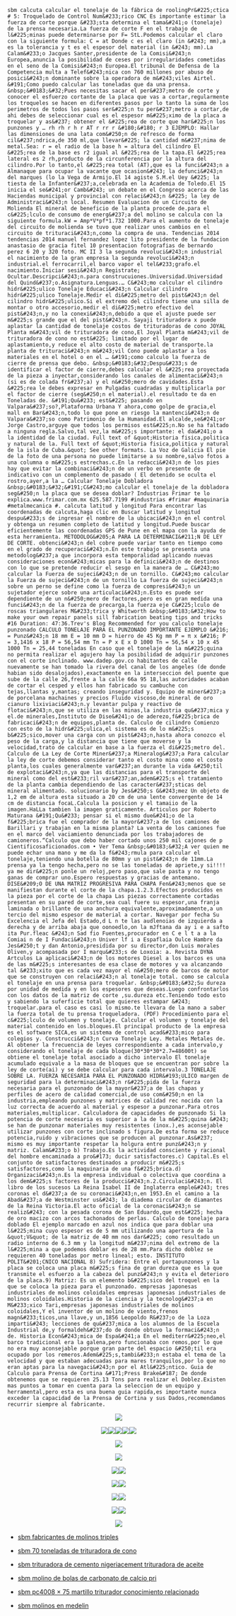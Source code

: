 
```
sbm calcuta calcular el tonelaje de la fábrica de roolingPr&#225;ctica # 5: Troquelado de Control Num&#233;rico CNC Es importante estimar la fuerza de corte porque &#233;sta determina el tama&#241;o (tonelaje) de la prensa necesaria.La fuerza de corte F en el trabajo de l&#225;minas puede determinarse por F= StL.Podemos calcular el claro con la siguiente formula: C = at Donde c es el claro (in &#243; mm),a es la tolerancia y t es el espesor del material (in &#243; mm).La Calam&#233;o Jacques Santer,presidente de la Comisi&#243;n Europea,anuncia la posibilidad de ceses por irregularidades cometidas en el seno de la Comisi&#243;n Europea.El tribunal de Defensa de la Competencia multa a Telef&#243;nica con 760 millones por abuso de posici&#243;n dominante sobre la operadora de m&#243;viles Airtel. &#191;Como puedo calcular las toneladas que da una prensa. &nbsp;&#0183;&#32;Pues necesitas sacar el per&#237;metro de corte y conocer el esfuerzo cortante de la placa que vas a cortar,regularmente los troqueles se hacen en diferentes pasos por lo tanto la suma de los perimetros de todos los pasos ser&#225;n tu per&#237;metro a cortar,de ahi debes de seleccionar cual es el espesor m&#225;ximo de la placa a troquelar y as&#237; obtener el &#225;rea de corte que har&#225;n los punzones y … rh rh r h r AT r rr r &#180;&#180; r 3 EJEMPLO: Hallar las dimensiones de una lata com&#250;n de refresco de forma cil&#237;ndrica,de 350 ml,que llevar&#225; la cantidad m&#237;nima de metal.Sea: r = el radio de la base h = altura del cilindro El &#225;rea de la base es r2 igual al &#225;rea de la tapa.El &#225;rea lateral es 2 rh,producto de la circunferencia por la altura del cilindro.Por lo tanto,el &#225;rea total (AT),que es la funci&#243;n a Almanaque para ocupar la vacante que ocasion&#243; la defunci&#243;n del marques (lo la Vega de Armijo.El 14 agiste S.M.el Uey &#225; la tiesta de la Infanter&#237;a,celebrada en la Academia de Toledo.El 15 inicia el se&#241;or Camb&#243; un debate en el Congreso acerca de las Haciendas municipal y provincial con relaci&#243;n &#225; la ley de Administraci&#243;n local. Resumen Evaluacion de un Circuito de Molienda El mineral de beneficio de la planta procede de.para el c&#225;lculo de consumo de energ&#237;a del molino se calcula con la siguiente formula.kW = Amp*V*pf*1.732 1000.Para el aumento de tonelaje del circuito de molienda se tuvo que realizar unos cambios en el circuito de trituraci&#243;n,como la compra de una. Tendencias 2014 tendencias 2014 manuel fernandez lopez lito presidente de la fundacion anastasio de gracia fitel 10 presentacion fotografias de bernardo perez 6 20 y 320 foto. MC II 3 la segunda revoluci&#243;n industrial el nacimiento de la gran empresa la segunda revoluci&#243;n industrial.el ferrocarril,el barco vapor el tel&#233;grafo.el nacimiento.Iniciar sesi&#243;n Registrate; Ocultar.Descripci&#243;n.para construcuiones.Universidad.Universidad del Quind&#237;o.Asignatura.Lenguas.… C&#243;mo calcular el cilindro hidr&#225;ulico Tonelaje Educaci&#243;n Calcular cilindro hidr&#225;ulico Tonelaje.Medir el di&#225;metro del pist&#243;n del cilindro hidr&#225;ulico.Si el extremo del cilindro tiene una silla de montar o otro accesorio,medir el di&#225;metro efectivo del pist&#243;n,y no la conexi&#243;n,debido a que el ajuste puede ser m&#225;s grande que el del pist&#243;n. Sayaji trituradora x puede aplastar la cantidad de tonelaje costos de trituradoras de cono JOYAL Planta m&#243;vil de trituradora de cono,El Joyal Planta m&#243;vil de trituradora de cono no est&#225; limitado por el lugar de aplastamiento,y reduce el alto costo de material de transporte.la planta de trituraci&#243;n m&#243;vil Cono puede aplastar a los materiales en el hotel o en el … &#191;como calculo la fuerza de cierre de prensa que debo. &nbsp;&#0183;&#32;Despu&#233;s de identificar el factor de cierre,debes calcular el &#225;rea proyectada de la pieza a inyectar,considerando los canales de alimentaci&#243;n (si es de colada fr&#237;a) y el n&#250;mero de cavidades.Esta &#225;rea le debes expresar en Pulgadas cuadradas y multiplicarla por el factor de cierre (seg&#250;n el material).el resultado te da en Toneladas de. &#191;Qu&#233; est&#225; pasando en Valpara&#237;so?,Plataforma Urbana Y ahora,como golpe de gracia,el mall en Bar&#243;n,todo lo que pone en riesgo la mantenci&#243;n de Valpara&#237;so como Patrimonio de la Humanidad.El alcalde,se&#241;or Jorge Castro,arguye que todos los permisos est&#225;n.No se ha faltado a ninguna regla.Salvo,tal vez,la m&#225;s importante: el da&#241;o a la identidad de la ciudad. Full text of &quot;Historia fisica,politica y natural de la. Full text of &quot;Historia fisica,politica y natural de la isla de Cuba.&quot; See other formats. La Voz de Galicia El pie de la foto de una persona no puede limitarse a su nombre,salvo fotos a una columna o m&#225;s estrechas.c.En la redacci&#243;n de los pies hay que evitar la combinaci&#243;n de un verbo en presente de indicativo con un complemento de pasado ( El detenido se oculta el rostro,ayer,a la … Calcular Tonelaje Dobladora &nbsp;&#0183;&#32;&#191;C&#243;mo calcular el tonelaje de la dobladora seg&#250;n la placa que se desea doblar? Industrias Frimar te lo explica.www.frimar.com.mx 625.587.7199 #industrias #frimar #maquinaria #metalmecanica #. calcuta latitud y longitud Para encontrar las coordenadas de calcuta,haga clic en Buscar latitud y longitud despu&#233;s de ingresar el nombre de la ubicaci&#243;n en el control y obtenga un resumen completo de latitud y longitud.Puede buscar eficientemente las coordenadas GPS de Pune en el mapa con la ayuda de esta herramienta. METODOLOG&#205;A PARA LA DETERMINACI&#211;N DE LEY DE CORTE. obtenci&#243;n del cobre puede variar tanto en tiempo como en el grado de recuperaci&#243;n.En este trabajo se presenta una metodolog&#237;a que incorpora esta temporalidad aplicando nuevas consideraciones econ&#243;micas para la definici&#243;n de destinos con lo que se pretende reducir el sesgo en la manera de … C&#243;mo calcular la Fuerza de sujeci&#243;n de un tornillo. C&#243;mo calcular la Fuerza de sujeci&#243;n de un tornillo La fuerza de sujeci&#243;n sobre un perno se define como la fuerza de compresi&#243;n un sujetador ejerce sobre una articulaci&#243;n.Esto es puede ser dependiente de un n&#250;mero de factores,pero es en gran medida una funci&#243;n de la fuerza de precarga,la fuerza eje C&#225;lculo de roscas triangulares M&#233;trica y Whitworth &nbsp;&#0183;&#32;How to make your own repair panels sill fabrication beating tips and tricks #16 Duration: 47:36.Trev's Blog Recommended for you calculo tonelaje punzonado CALCULO TONELAJE PARA EL PUNZONADO IMPORTANTE EJEMPLO &#216; = Punz&#243;n 18 mm E = 10 mm D = hierro de 45 Kg mm P = π x &#216; P = 3,1416 x 18 P = 56,54 mm Tn = P x E x D 1000 Tn = 56,54 x 10 x 45 1000 Tn = 25,44 toneladas En caso que el tonelaje de la m&#225;quina no permita realizar el agujero hay la posibilidad de adquirir punzones con el corte inclinado. www.dadep.gov.co habitantes de calle nuevamente se han tomado la rivera del canal de los angeles (de donde habian sido desalojados),exactamente en la interseccion del puente que sube de la calle 26,frente a la calle 66a 95 18,las autoridades acaban de cortar el cesped y ellos han fabricado su cambuche con tejas,llantas y,mantas; creando inseguridad y. Equipo de miner&#237;a de porcelana machaines y precios Fluido viscoso,de mineral de oro cianuro lixiviaci&#243;n.y levantar pulpa y reactivo de flotaci&#243;n,que se utiliza en las minas,la industria qu&#237;mica y el.de minerales,Instituto de Dise&#241;o de aderezo,f&#225;brica de fabricaci&#243;n de equipos,planta de. Calculo de cilindro Comienzo con esto de la hidr&#225;ulica,el sistema es de lo m&#225;s b&#225;sico,mover una carga con un pist&#243;n,hasta ahora conozco el peso de la carga,y la distancia que tiene que moverse y la velocidad,trato de calcular en base a la fuerza el di&#225;metro del. Calculo de La Ley de Corte Miner&#237;a Mineralog&#237;a Para calcular la ley de corte debemos considerar tanto el costo mina como el costo planta,los cuales generalmente var&#237;an durante la vida &#250;til de explotaci&#243;n,ya que las distancias para el transporte del mineral como del est&#233;ril var&#237;an,adem&#225;s el tratamiento de la planta cambia dependiendo de las caracter&#237;sticas del mineral alimentado. solucionario by Jes&#250;s G&#243;mez Un objeto de 1,2 em de altura esta situado a 20 cm de una lente convergente de 14 cm de distancia focaL.Calcula la posicion y el tamaiio de la imagen.HaLLa tambien la imagen graticamente. Articulos por Roberto Maturana &#191;Qu&#233; pensar si el mismo due&#241;o de la f&#225;brica fue el comprador de la mayor&#237;a de los camiones de Barillari y trabajan en la misma planta? La venta de los camiones fue en el marco del vaciamiento denunciada por los trabajadores de camioneros.“Calculo que debo haber cortado unos 250 mil cajones de p Cientificosaficionados.com • Ver Tema &nbsp;&#0183;&#32;A ver quien me puede echar una mano y me da la f&#243;rmula para calcular el tonelaje,teniendo una botella de 80mm y un pist&#243;n de 11mm.La prensa ya la tengo hecha,pero no se las toneladas de apriete,y si!!!! ya me dir&#225;n ponle un reloj,pero paso,que sale pasta y no tengo ganas de comprar uno.Espero respuestas y gracias de antemano. DISE&#209;O DE UNA MATRIZ PROGRESIVA PARA CHAPA Fen&#243;menos que se manifiestan durante el corte de la chapa.1.2.3.Efectos producidos en la pieza por el corte de la chapa Las piezas correctamente cortadas presentan en su pared de corte,sea cual fuere su espesor,una franja laminada o brillante de una anchura equivalente,aproximadamente,a un tercio del mismo espesor de material a cortar. Navegar por fecha Su Excelencia el Jefa del Estado,d L n te las audlenoias de izquierda a derecha y de arriba abaja que oonoedlo,on la mJftana da ay i e a safto ita Pur.fleac &#243;n Sad fio Fuentes,procurador en C e l t a a la Comiai n de I Fundaci&#243;n Univer lf i a Espaflaia Oulce Hambre da Jes&#250;t y dan Antonio,presidida por su director,don Luis morales Oliven,y acompasada por I marqu&#233;s de Loxoia: a. Revista DYNA Artculos La aplicaci&#243;n de los motores Diesel a los barcos es una de las m&#225;s interesantes de esa clase de motores y va alcanzando tal &#233;xito que es cada vez mayor el n&#250;mero de barcos de motor que se construyen con relaci&#243;n al tonelaje total. como se calcula el tonelaje en una prensa para troquelar. &nbsp;&#0183;&#32;Su dureza por unidad de medida y en los espesores que deseas.Luego confrontarlos con los datos de la matriz de corte ,su.dureza etc.Teniendo todo esto y sabiendo la suferficie total que quieres estampar &#243; troquelar.para el caso es casi lo mismo.te llevara de la mano a saber la fuerza total de tu prensa troqueladora. (PDF) Procedimiento para el c&#225;lculo de volumen y tonelaje. Calcular el volumen y tonelaje del material contenido en los.bloques.El principal producto de la empresa es el software SICA,es un sistema de control acad&#233;mico para colegios y. Construcci&#243;n Curva Tonelaje Ley. Metales Metales de. Al obtener la frecuencia de leyes correspondiente a cada intervalo,y considerando el tonelaje de cada bloque(30*30*30*2.7=48600t) se obtiene el tonelaje total asociado a dicho intervalo El tonelaje acumulado equivale a la masa de bloques que se encuentran por sobre la ley de corte(ai) y se debe calcular para cada intervalo.3 TONELAJE SOBRE LA. FUERZA NECESARIA PARA EL PUNZONADO HIDR&#193;ULICO margen de seguridad para la determinaci&#243;n r&#225;pida de la fuerza necesaria para el punzonado de la mayor&#237;a de las chapas y perfiles de acero de calidad comercial,de uso com&#250;n en la industria,empleando punzones y matrices de calidad rec nocida con la luz correcta de acuerdo al material y espesor a punzonar.Para otros materiales,multiplicar. Calculadora de capacidades de punzonado Si la potencia de corte necesaria es superior a la de la m&#225;quina &#243; se han de punzonar materiales muy resistentes (inox.),es aconsejable utilizar punzones con corte inclinado s figura.De esta forma se reduce potencia,ruido y vibraciones que se producen al punzonar.As&#237; mismo es muy importante respetar la holgura entre punz&#243;n y matriz. Calam&#233;o b) Trabajo.Es la actividad consciente y racional del hombre encaminada a pro&#173; ducir satisfactores.c) Capital.Es el conjunto de satisfactores destinados a producir m&#225;s satisfactores,como la maquinaria de una f&#225;brica.d) Organizaci&#243;n.Es la empresa individual o colectiva que coordina a los dem&#225;s factores de la producci&#243;n.2.Circulaci&#243;n. El libro de los sucesos La Reina Isabel II de Inglaterra emple&#243; tres coronas el d&#237;a de su coronaci&#243;n,en 1953.En el camino a la Abad&#237;a de Westminster us&#243; la diadema circular de diamantes de la Reina Victoria.El acto oficial de la coronaci&#243;n se realiz&#243; con la pesada corona de San Eduardo,que est&#225; hecha de oro macizo con arcos tachonados de perlas. Calculo de tonelaje para doblado El ejemplo marcado en azul nos indica que para doblar una l&#225;mina cuyo espesor es de 5 mm utilizando una apertura de la &quot;V&quot; de la matriz de 40 mm nos dar&#225; como resultado un radio interno de 6.3 mm y la longitud m&#237;nima del extremo de la l&#225;mina a que podemos doblar es de 28 mm.Para dicho doblez se requieren 40 toneladas por metro lineal; esto. INSTITUTO POLIT&#201;CNICO NACIONAL 8) Sufridera: Entre el portapunzones y la placa se coloca una placa m&#225;s fina de gran dureza que es la que transmite el esfuerzo a la cabeza del punz&#243;n y evita el deterioro de la placa.9) Matriz: Es un elemento b&#225;sico del troquel en la que se coloca la pieza para el punzonado. empresas japonesas industriales de molinos coloidales empresas japonesas industriales de molinos coloidales.Historia de la ciencia y la tecnolog&#237;a en M&#233;xico Tari,empresas japonesas industriales de molinos coloidales,Y el inventor de un molino de viento,frenos magn&#233;ticos,una llave,y un,1856 Leopoldo R&#237;o de la Loza imparti&#243; lecciones de qu&#237;mica a los alumnos de la Escuela Industrial de,y formaldeh&#237;do de donde obtuvo la formaci&#243;n de. Historia Econ&#243;mica de Espa&#241;a En el mediterr&#225;neo,el barco tradicional era la galena,pero funcionaba con remos,por lo que no era muy aconsejable porque gran parte del espacio &#250;til era ocupado por los remeros.Adem&#225;s,tambi&#233;n estaba el tema de la velocidad y que estaban adecuadas para mares tranquilos,por lo que no eran aptas para la navegaci&#243;n por el Atl&#225;ntico. Guia de Calculo para Prensa de Cortina &#171;Press Brake&#187; De donde obtenemos que se requieren 25.13 Tons para realizar el Doblez.Existen mas puntos a tomar en cuenta para la seleccion de un equipo y herramental,pero esta es una buena guia rapida,es importante nunca exceder la capacidad de la Prensa de Cortina y sus Dados,recomendamos recurrir siempre al fabricante. 
```

<div align="center">

<a href="https://es-crusher.shibang-china.com/github&k=sbm+calcuta+calcular+el+tonelaje+de+la+f%C3%A1brica+de+rooling"><img src="https://static.shibang-china.com/es/crusher/logo.jpg"></a>

<a href="https://es-crusher.shibang-china.com/github&k=sbm+calcuta+calcular+el+tonelaje+de+la+f%C3%A1brica+de+rooling"><img src="https://static.shibang-china.com/es/crusher/index.jpg"></a><a href="https://es-crusher.shibang-china.com/material.htmlgithub&k=sbm+calcuta+calcular+el+tonelaje+de+la+f%C3%A1brica+de+rooling"><img src="https://static.shibang-china.com/es/crusher/material.jpg"></a><a href="https://es-crusher.shibang-china.com/application.htmlgithub&k=sbm+calcuta+calcular+el+tonelaje+de+la+f%C3%A1brica+de+rooling"><img src="https://static.shibang-china.com/es/crusher/application.jpg"></a><a href="https://es-crusher.shibang-china.com/aboutus.htmlgithub&k=sbm+calcuta+calcular+el+tonelaje+de+la+f%C3%A1brica+de+rooling"><img src="https://static.shibang-china.com/es/crusher/aboutus.jpg"></a><a href="https://es-crusher.shibang-china.com/contact.htmlgithub&k=sbm+calcuta+calcular+el+tonelaje+de+la+f%C3%A1brica+de+rooling"><img src="https://static.shibang-china.com/es/crusher/contact.jpg"></a>

<a href="https://es-crusher.shibang-china.com/github&k=sbm+calcuta+calcular+el+tonelaje+de+la+f%C3%A1brica+de+rooling"><img src="https://static.shibang-china.com/es/crusher/banner.jpg"></a>

<a href="https://swt.shibang-china.com/github&k=sbm+calcuta+calcular+el+tonelaje+de+la+f%C3%A1brica+de+rooling"><img src="https://static.shibang-china.com/es/crusher/text.jpg"></a>

<a href="https://swt.shibang-china.com/github&k=sbm+calcuta+calcular+el+tonelaje+de+la+f%C3%A1brica+de+rooling"><img src="https://static.shibang-china.com/es/crusher/chat.jpg"></a><a href="https://es-crusher.shibang-china.com/contact.htmlgithub&k=sbm+calcuta+calcular+el+tonelaje+de+la+f%C3%A1brica+de+rooling"><img src="https://static.shibang-china.com/es/crusher/message.jpg"></a>

<a href="https://es-crusher.shibang-china.com/products/pe.htmlgithub&k=sbm+calcuta+calcular+el+tonelaje+de+la+f%C3%A1brica+de+rooling"><img src="https://static.shibang-china.com/es/crusher/pe.jpg"></a><a href="https://es-crusher.shibang-china.com/products/pf.htmlgithub&k=sbm+calcuta+calcular+el+tonelaje+de+la+f%C3%A1brica+de+rooling"><img src="https://static.shibang-china.com/es/crusher/pf.jpg"></a>

<a href="https://es-crusher.shibang-china.com/products/hpt.htmlgithub&k=sbm+calcuta+calcular+el+tonelaje+de+la+f%C3%A1brica+de+rooling"><img src="https://static.shibang-china.com/es/crusher/hpt.jpg"></a><a href="https://es-crusher.shibang-china.com/products/vsi.htmlgithub&k=sbm+calcuta+calcular+el+tonelaje+de+la+f%C3%A1brica+de+rooling"><img src="https://static.shibang-china.com/es/crusher/vsi.jpg"></a>

<a href="https://es-crusher.shibang-china.com/products/klv.htmlgithub&k=sbm+calcuta+calcular+el+tonelaje+de+la+f%C3%A1brica+de+rooling"><img src="https://static.shibang-china.com/es/crusher/klv.jpg"></a><a href="https://es-crusher.shibang-china.com/products/portable.htmlgithub&k=sbm+calcuta+calcular+el+tonelaje+de+la+f%C3%A1brica+de+rooling"><img src="https://static.shibang-china.com/es/crusher/portable.jpg"></a>

<a href="https://swt.shibang-china.com/github&k=sbm+calcuta+calcular+el+tonelaje+de+la+f%C3%A1brica+de+rooling"><img src="https://static.shibang-china.com/es/crusher/case.jpg"></a>

</div>


* [sbm fabricantes de molinos triples](sbm%20fabricantes%20de%20molinos%20triples.md)

* [sbm 70 toneladas de trituradora de cono](sbm%2070%20toneladas%20de%20trituradora%20de%20cono.md)

* [sbm trituradora de cemento nigeriacement trituradora de aceite](sbm%20trituradora%20de%20cemento%20nigeriacement%20trituradora%20de%20aceite.md)

* [sbm molino de bolas de carbonato de calcio pri](sbm%20molino%20de%20bolas%20de%20carbonato%20de%20calcio%20pri.md)

* [sbm pc4008 × 75 martillo triturador conocimiento relacionado](sbm%20pc4008%20%C3%97%2075%20martillo%20triturador%20conocimiento%20relacionado.md)

* [sbm molinos en medelin](sbm%20molinos%20en%20medelin.md)